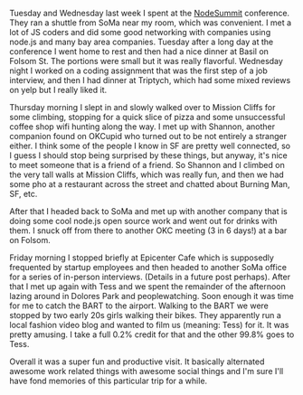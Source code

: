 Tuesday and Wednesday last week I spent at the [NodeSummit](http://nodesummit.com/) conference. They ran a shuttle from SoMa near my room, which was convenient. I met a lot of JS coders and did some good networking with companies using node.js and many bay area companies. Tuesday after a long day at the conference I went home to rest and then had a nice dinner at Basil on Folsom St. The portions were small but it was really flavorful. Wednesday night I worked on a coding assignment that was the first step of a job interview, and then I had dinner at Triptych, which had some mixed reviews on yelp but I really liked it.

Thursday morning I slept in and slowly walked over to Mission Cliffs for some climbing, stopping for a quick slice of pizza and some unsuccessful coffee shop wifi hunting along the way. I met up with Shannon, another companion found on OKCupid who turned out to be not entirely a stranger either. I think some of the people I know in SF are pretty well connected, so I guess I should stop being surprised by these things, but anyway, it's nice to meet someone that is a friend of a friend. So Shannon and I climbed on the very tall walls at Mission Cliffs, which was really fun, and then we had some pho at a restaurant across the street and chatted about Burning Man, SF, etc.

After that I headed back to SoMa and met up with another company that is doing some cool node.js open source work and went out for drinks with them. I snuck off from there to another OKC meeting (3 in 6 days!) at a bar on Folsom.

Friday morning I stopped briefly at Epicenter Cafe which is supposedly frequented by startup employees and then headed to another SoMa office for a series of in-person interviews. (Details in a future post perhaps). After that I met up again with Tess and we spent the remainder of the afternoon lazing around in Dolores Park and peoplewatching. Soon enough it was time for me to catch the BART to the airport. Walking to the BART we were stopped by two early 20s girls walking their bikes. They apparently run a local fashion video blog and wanted to film us (meaning: Tess) for it. It was pretty amusing. I take a full 0.2% credit for that and the other 99.8% goes to Tess.

Overall it was a super fun and productive visit. It basically alternated awesome work related things with awesome social things and I'm sure I'll have fond memories of this particular trip for a while.

<flickrshow href="page_show_url=%2Fphotos%2F88096431%40N00%2Fsets%2F72157628993108793%2Fshow%2F&page_show_back_url=%2Fphotos%2F88096431%40N00%2Fsets%2F72157628993108793%2F&set_id=72157628993108793"></flickrshow>
